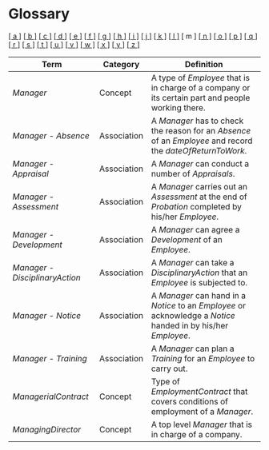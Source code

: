 # Glossary

[[ a ]](../glossary.md) [[ b ]](b.md) [[ c ]](c.md) [[ d ]](d.md) [[ e ]](e.md) [[ f ]](f.md) [[ g ]](g.md) [[ h ]](h.md) [[ i ]](i.md) [[ j ]](j.md) [[ k ]](k.md) [[ l ]](l.md) \[ m \] [[ n ]](n.md) [[ o ]](o.md) [[ p ]](p.md) [[ q ]](q.md) [[ r ]](r.md) [[ s ]](s.md) [[ t ]](t.md) [[ u ]](u.md) [[ v ]](v.md) [[ w ]](w.md) [[ x ]](x.md) [[ y ]](y.md) [[ z ]](z.md)

| Term                             | Category    | Definition                                                                                                     |
| -------------------------------- | ----------- | -------------------------------------------------------------------------------------------------------------- |
| _Manager_                        | Concept     | A type of _Employee_ that is in charge of a company or its certain part and people working there.              |
| _Manager_ - _Absence_            | Association | A _Manager_ has to check the reason for an _Absence_ of an _Employee_ and record the _dateOfReturnToWork_.     |
| _Manager_ - _Appraisal_          | Association | A _Manager_ can conduct a number of _Appraisals_.                                                              |
| _Manager_ - _Assessment_         | Association | A _Manager_ carries out an _Assessment_ at the end of _Probation_ completed by his/her _Employee_.             |
| _Manager_ - _Development_        | Association | A _Manager_ can agree a _Development_ of an _Employee_.                                                        |
| _Manager_ - _DisciplinaryAction_ | Association | A _Manager_ can take a _DisciplinaryAction_ that an _Employee_ is subjected to.                                |
| _Manager_ - _Notice_             | Association | A _Manager_ can hand in a _Notice_ to an _Employee_ or acknowledge a _Notice_ handed in by his/her _Employee_. |
| _Manager_ - _Training_           | Association | A _Manager_ can plan a _Training_ for an _Employee_ to carry out.                                              |
| _ManagerialContract_             | Concept     | Type of _EmploymentContract_ that covers conditions of employment of a _Manager_.                              |
| _ManagingDirector_               | Concept     | A top level _Manager_ that is in charge of a company.                                                          |
